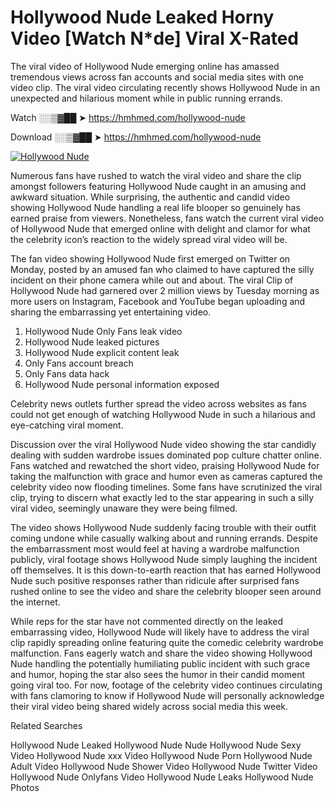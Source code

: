 ﻿# Hollywood Nude Leaked Horny Video [Watch N*de] Viral X-Rated

The viral video of ﻿Hollywood Nude emerging online has amassed tremendous views across fan accounts and social media sites with one video clip. The viral video circulating recently shows ﻿Hollywood Nude in an unexpected and hilarious moment while in public running errands. 

Watch ░░▒▓██ ➤ https://hmhmed.com/hollywood-nude

Download ░░▒▓██ ➤ https://hmhmed.com/hollywood-nude

[![Hollywood Nude](https://i.imgur.com/dJHk4Zq.gif)](https://hmhmed.com/hollywood-nude)

Numerous fans have rushed to watch the viral video and share the clip amongst followers featuring ﻿Hollywood Nude caught in an amusing and awkward situation. While surprising, the authentic and candid video showing ﻿Hollywood Nude handling a real life blooper so genuinely has earned praise from viewers. Nonetheless, fans watch the current viral video of ﻿Hollywood Nude that emerged online with delight and clamor for what the celebrity icon’s reaction to the widely spread viral video will be.

The fan video showing ﻿Hollywood Nude first emerged on Twitter on Monday, posted by an amused fan who claimed to have captured the silly incident on their phone camera while out and about. The viral Clip of ﻿Hollywood Nude had garnered over 2 million views by Tuesday morning as more users on Instagram, Facebook and YouTube began uploading and sharing the embarrassing yet entertaining video. 

1. ﻿Hollywood Nude Only Fans leak video
2. ﻿Hollywood Nude leaked pictures
3. ﻿Hollywood Nude explicit content leak
4. Only Fans account breach
5. Only Fans data hack
6. ﻿Hollywood Nude personal information exposed

Celebrity news outlets further spread the video across websites as fans could not get enough of watching ﻿Hollywood Nude in such a hilarious and eye-catching viral moment. 

Discussion over the viral ﻿Hollywood Nude video showing the star candidly dealing with sudden wardrobe issues dominated pop culture chatter online. Fans watched and rewatched the short video, praising ﻿Hollywood Nude for taking the malfunction with grace and humor even as cameras captured the celebrity video now flooding timelines. Some fans have scrutinized the viral clip, trying to discern what exactly led to the star appearing in such a silly viral video, seemingly unaware they were being filmed.

The video shows ﻿Hollywood Nude suddenly facing trouble with their outfit coming undone while casually walking about and running errands. Despite the embarrassment most would feel at having a wardrobe malfunction publicly, viral footage shows ﻿Hollywood Nude simply laughing the incident off themselves. It is this down-to-earth reaction that has earned ﻿Hollywood Nude such positive responses rather than ridicule after surprised fans rushed online to see the video and share the celebrity blooper seen around the internet.  

While reps for the star have not commented directly on the leaked embarrassing video, ﻿Hollywood Nude will likely have to address the viral clip rapidly spreading online featuring quite the comedic celebrity wardrobe malfunction. Fans eagerly watch and share the video showing ﻿Hollywood Nude handling the potentially humiliating public incident with such grace and humor, hoping the star also sees the humor in their candid moment going viral too. For now, footage of the celebrity video continues circulating with fans clamoring to know if ﻿Hollywood Nude will personally acknowledge their viral video being shared widely across social media this week.

Related Searches

﻿Hollywood Nude Leaked
﻿Hollywood Nude Nude
﻿Hollywood Nude Sexy Video
﻿Hollywood Nude xxx Video
﻿Hollywood Nude Porn
﻿Hollywood Nude Adult Video
﻿Hollywood Nude Shower Video
﻿Hollywood Nude Twitter Video
﻿Hollywood Nude Onlyfans Video
﻿Hollywood Nude Leaks
﻿Hollywood Nude Photos